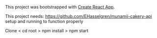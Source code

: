 This project was bootstrapped with [Create React App](https://github.com/facebook/create-react-app).

This project needs: https://github.com/EHasselgren/munamii-cakery-api setup and running to function properly

Clone < cd root > npm install > npm start
